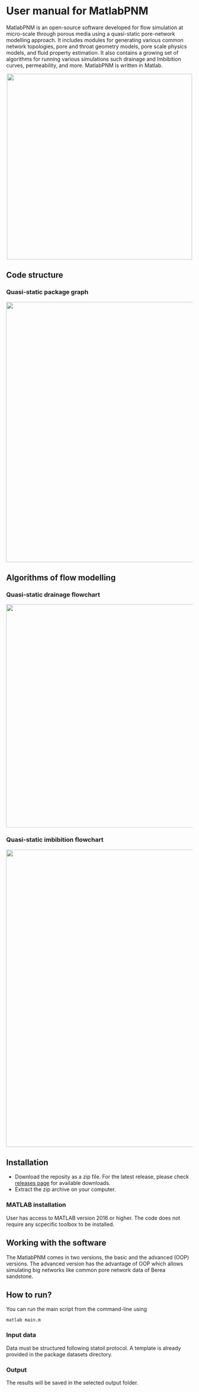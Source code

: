 # User manual for MatlabPNM

MatlabPNM is an open-source software developed for flow simulation at micro-scale through porous media using a quasi-static pore-network modelling approach. It includes modules for generating various common network topologies, pore and throat geometry models, pore scale physics models, and fluid property estimation. It also contains a growing set of algorithms for running various simulations such drainage and Imbibition curves, permeability, and more. MatlabPNM is written in Matlab.
<p align="center">
  <img src="../results/PNM.gif" width="500"/>
</p>


## Code structure

### Quasi-static package graph
<p align="center">
  <img src="../results/quasi.png" width="700"/>
</p>


## Algorithms of flow modelling

### Quasi-static drainage flowchart
<p align="center">
  <img src="../results/drain.png" width="600"/>
</p>

### Quasi-static imbibition flowchart
<p align="center">
  <img src="../results/imb.png" width="800"/>
</p>

## Installation
* Download the reposity as a zip file. For the latest release, please check [releases page](https://github.com/mhgolestan/MatlabPNM/releases/) for available downloads.
* Extract the zip archive on your computer.

### MATLAB installation
User has access to MATLAB version 2016 or higher. The code does not require any scpecific toolbox to be installed.



## Working with the software
The MatlabPNM comes in two versions, the basic and the advanced (OOP) versions. The advanced version has the advantage of OOP which allows simulating big networks like common pore network data of Berea sandstone.  

## How to run?
You can run the main script from the command-line using
```
matlab main.m
```

### Input data
Data must be structured following statoil protocol. A template is already provided in the package datasets directory.
<!-- TODO -->


### Output 
The results will be saved in the selected output folder. 
<!-- TODO -->
